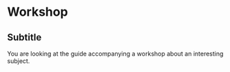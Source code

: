 # Workshop
## Subtitle
You are looking at the guide accompanying a workshop about an interesting subject.

